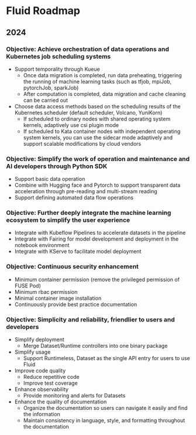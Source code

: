 # Fluid Roadmap
## 2024  
### Objective: Achieve orchestration of data operations and Kubernetes job scheduling systems

- Support temporality through Kueue
   - Once data migration is completed, run data preheating, triggering the running of machine learning tasks (such as tfjob, mpiJob, pytorchJob, sparkJob)
   - After computation is completed, data migration and cache cleaning can be carried out
- Choose data access methods based on the scheduling results of the Kubernetes scheduler (default scheduler, Volcano, YuniKorn)
   - If scheduled to ordinary nodes with shared operating system kernels, adaptively use csi plugin mode
   - If scheduled to Kata container nodes with independent operating system kernels, you can use the sidecar mode adaptively and support scalable modifications by cloud vendors

### Objective: Simplify the work of operation and maintenance and AI developers through Python SDK

- Support basic data operation
- Combine with Hugging face and Pytorch to support transparent data acceleration through pre-reading and multi-stream reading
- Support defining automated data flow operations

### Objective: Further deeply integrate the machine learning ecosystem to simplify the user experience

- Integrate with Kubeflow Pipelines to accelerate datasets in the pipeline
- Integrate with Fairing for model development and deployment in the notebook environment
- Integrate with KServe to facilitate model deployment

### Objective: Continuous security enhancement

- Minimum container permission (remove the privileged permission of FUSE Pod)
- Minimum rbac permission
- Minimal container image installation
- Continuously provide best practice documentation

### Objective: Simplicity and reliability, friendlier to users and developers

- Simplify deployment
  - Merge Dataset/Runtime controllers into one binary package
- Simplify usage
  - Support Runtimeless, Dataset as the single API entry for users to use Fluid
- Improve code quality
  - Reduce repetitive code
  - Improve test coverage
- Enhance observability
  - Provide monitoring and alerts for Datasets
- Enhance the quality of documentation
  - Organize the documentation so users can navigate it easily and find the information
  - Maintain consistency in language, style, and formatting throughout the documentation

